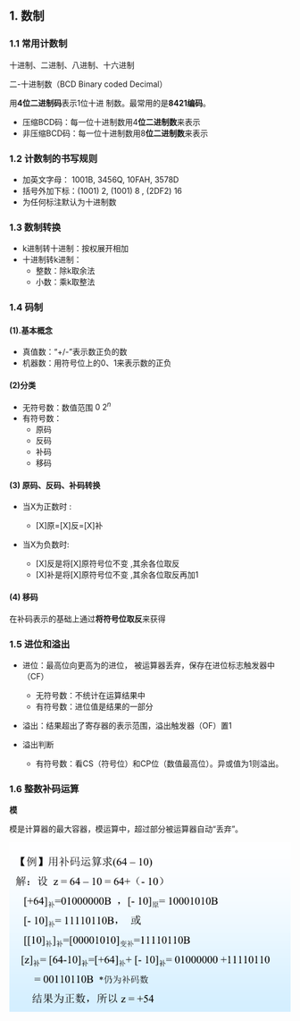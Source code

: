 ## 1. 数制

### 1.1 常用计数制

十进制、二进制、八进制、十六进制



二-十进制数（BCD Binary coded Decimal）

用**4位二进制码**表示1位十进 制数。最常用的是**8421编码**。

- 压缩BCD码：每一位十进制数用4**位二进制数**来表示
- 非压缩BCD码：每一位十进制数用8**位二进制数**来表示



### 1.2 计数制的书写规则

- 加英文字母： 1001B, 3456Q, 10FAH, 3578D
- 括号外加下标：(1001) 2, (1001) 8 , (2DF2) 16
- 为任何标注默认为十进制数



### 1.3 数制转换

- k进制转十进制：按权展开相加
- 十进制转k进制：
  - 整数：除k取余法
  - 小数：乘k取整法



### 1.4 码制

#### (1).基本概念

- 真值数：“+/-”表示数正负的数
- 机器数：用符号位上的0、1来表示数的正负

#### (2)分类

- 无符号数：数值范围 $0 ~ 2^n$
- 有符号数：
  - 原码
  - 反码
  - 补码
  - 移码

#### (3) 原码、反码、补码转换

-  当X为正数时 :
   -  [X]原=[X]反=[X]补

- 当X为负数时:
  - [X]反是将[X]原符号位不变 ,其余各位取反
  - [X]补是将[X]原符号位不变 ,其余各位取反再加1

#### (4) 移码

在补码表示的基础上通过**将符号位取反**来获得



### 1.5 进位和溢出

- 进位：最高位向更高为的进位， 被运算器丢弃，保存在进位标志触发器中（CF）
  - 无符号数：不统计在运算结果中
  - 有符号数：进位值是结果的一部分
- 溢出：结果超出了寄存器的表示范围，溢出触发器（OF）置1

- 溢出判断
  - 有符号数：看CS（符号位）和CP位（数值最高位）。异或值为1则溢出。



### 1.6 整数补码运算

**模**

模是计算器的最大容器，模运算中，超过部分被运算器自动“丢弃”。



![](../pic/1_6.png)

